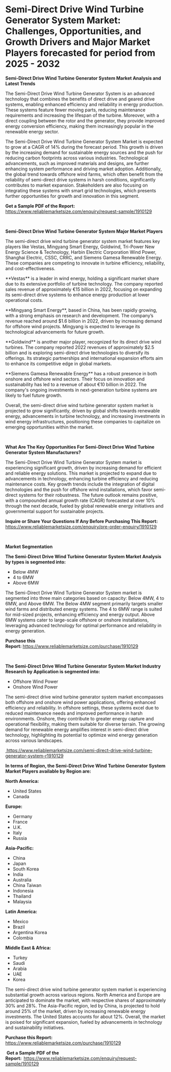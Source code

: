 <p><h1>Semi-Direct Drive Wind Turbine Generator System Market: Challenges, Opportunities, and Growth Drivers and Major Market Players forecasted for period from 2025 - 2032</h1></p><p><strong>Semi-Direct Drive Wind Turbine Generator System Market Analysis and Latest Trends</strong></p>
<p><p>The Semi-Direct Drive Wind Turbine Generator System is an advanced technology that combines the benefits of direct drive and geared drive systems, enabling enhanced efficiency and reliability in energy production. These systems feature fewer moving parts, reducing maintenance requirements and increasing the lifespan of the turbine. Moreover, with a direct coupling between the rotor and the generator, they provide improved energy conversion efficiency, making them increasingly popular in the renewable energy sector.</p><p>The Semi-Direct Drive Wind Turbine Generator System Market is expected to grow at a CAGR of 14% during the forecast period. This growth is driven by the increasing demand for sustainable energy sources and the push for reducing carbon footprints across various industries. Technological advancements, such as improved materials and designs, are further enhancing system performance and driving market adoption. Additionally, the global trend towards offshore wind farms, which often benefit from the reliability of semi-direct drive systems in harsh conditions, significantly contributes to market expansion. Stakeholders are also focusing on integrating these systems with smart grid technologies, which presents further opportunities for growth and innovation in this segment.</p></p>
<p><strong>Get a Sample PDF of the Report:&nbsp;</strong> <a href="https://www.reliablemarketsize.com/enquiry/request-sample/1910129?utm_campaign=2565&utm_medium=2&utm_source=Github&utm_content=ia&utm_term=12042025&utm_id=semi-direct-drive-wind-turbine-generator-system">https://www.reliablemarketsize.com/enquiry/request-sample/1910129</a></p>
<p>&nbsp;</p>
<p><strong>Semi-Direct Drive Wind Turbine Generator System Major Market Players</strong></p>
<p><p>The semi-direct drive wind turbine generator system market features key players like Vestas, Mingyang Smart Energy, Goldwind, Tri-Power New Energy Science & Technology, Harbin Electric Corporation Wind Power, Shanghai Electric, CSSC, CRRC, and Siemens Gamesa Renewable Energy. These companies are competing to innovate in turbine efficiency, reliability, and cost-effectiveness.</p><p>**Vestas** is a leader in wind energy, holding a significant market share due to its extensive portfolio of turbine technology. The company reported sales revenue of approximately €15 billion in 2022, focusing on expanding its semi-direct drive systems to enhance energy production at lower operational costs.</p><p>**Mingyang Smart Energy**, based in China, has been rapidly growing, with a strong emphasis on research and development. The company’s revenue reached around $1.6 billion in 2022, driven by increasing demand for offshore wind projects. Mingyang is expected to leverage its technological advancements for future growth.</p><p>**Goldwind** is another major player, recognized for its direct drive wind turbines. The company reported 2022 revenues of approximately $2.5 billion and is exploring semi-direct drive technologies to diversify its offerings. Its strategic partnerships and international expansion efforts aim to enhance its competitive edge in global markets.</p><p>**Siemens Gamesa Renewable Energy** has a robust presence in both onshore and offshore wind sectors. Their focus on innovation and sustainability has led to a revenue of about €10 billion in 2022. The company's ongoing investments in next-generation turbine systems are likely to fuel future growth.</p><p>Overall, the semi-direct drive wind turbine generator system market is projected to grow significantly, driven by global shifts towards renewable energy, advancements in turbine technology, and increasing investments in wind energy infrastructures, positioning these companies to capitalize on emerging opportunities within the market.</p></p>
<p>&nbsp;</p>
<p><strong>What Are The Key Opportunities For Semi-Direct Drive Wind Turbine Generator System Manufacturers?</strong></p>
<p><p>The Semi-Direct Drive Wind Turbine Generator System market is experiencing significant growth, driven by increasing demand for efficient and reliable energy solutions. This market is projected to expand due to advancements in technology, enhancing turbine efficiency and reducing maintenance costs. Key growth trends include the integration of digital technologies and the push for offshore wind installations, which favor semi-direct systems for their robustness. The future outlook remains positive, with a compounded annual growth rate (CAGR) forecasted at over 10% through the next decade, fueled by global renewable energy initiatives and governmental support for sustainable projects.</p></p>
<p><strong>Inquire or Share Your Questions If Any Before Purchasing This Report:</strong> <a href="https://www.reliablemarketsize.com/enquiry/pre-order-enquiry/1910129?utm_campaign=2565&utm_medium=2&utm_source=Github&utm_content=ia&utm_term=12042025&utm_id=semi-direct-drive-wind-turbine-generator-system">https://www.reliablemarketsize.com/enquiry/pre-order-enquiry/1910129</a></p>
<p>&nbsp;</p>
<p><strong>Market Segmentation</strong></p>
<p><strong>The Semi-Direct Drive Wind Turbine Generator System Market Analysis by types is segmented into:</strong></p>
<p><ul><li>Below 4MW</li><li>4 to 6MW</li><li>Above 6MW</li></ul></p>
<p><p>The Semi-Direct Drive Wind Turbine Generator System market is segmented into three main categories based on capacity: Below 4MW, 4 to 6MW, and Above 6MW. The Below 4MW segment primarily targets smaller wind farms and distributed energy systems. The 4 to 6MW range is suited for mid-sized projects, enhancing efficiency and energy output. Above 6MW systems cater to large-scale offshore or onshore installations, leveraging advanced technology for optimal performance and reliability in energy generation.</p></p>
<p><strong>Purchase this Report:&nbsp;</strong><a href="https://www.reliablemarketsize.com/purchase/1910129?utm_campaign=2565&utm_medium=2&utm_source=Github&utm_content=ia&utm_term=12042025&utm_id=semi-direct-drive-wind-turbine-generator-system">https://www.reliablemarketsize.com/purchase/1910129</a></p>
<p>&nbsp;</p>
<p><strong>The Semi-Direct Drive Wind Turbine Generator System Market Industry Research by Application is segmented into:</strong></p>
<p><ul><li>Offshore Wind Power</li><li>Onshore Wind Power</li></ul></p>
<p><p>The semi-direct drive wind turbine generator system market encompasses both offshore and onshore wind power applications, offering enhanced efficiency and reliability. In offshore settings, these systems excel due to reduced maintenance needs and improved performance in harsh environments. Onshore, they contribute to greater energy capture and operational flexibility, making them suitable for diverse terrain. The growing demand for renewable energy amplifies interest in semi-direct drive technology, highlighting its potential to optimize wind energy generation across various landscapes.</p></p>
<p><a href="https://www.reliablemarketsize.com/semi-direct-drive-wind-turbine-generator-system-r1910129?utm_campaign=2565&utm_medium=2&utm_source=Github&utm_content=ia&utm_term=12042025&utm_id=semi-direct-drive-wind-turbine-generator-system">&nbsp;https://www.reliablemarketsize.com/semi-direct-drive-wind-turbine-generator-system-r1910129</a></p>
<p><strong>In terms of Region, the Semi-Direct Drive Wind Turbine Generator System Market Players available by Region are:</strong></p>
<p>
    <p> <strong> North America: </strong>
        <ul>
            <li>United States</li>
            <li>Canada</li>
        </ul>
        </p> 
    <p> <strong> Europe: </strong>
        <ul>
            <li>Germany</li>
            <li>France</li>
            <li>U.K.</li>
            <li>Italy</li>
            <li>Russia</li>
        </ul>
        </p> 
    <p> <strong> Asia-Pacific: </strong>
        <ul>
            <li>China</li>
            <li>Japan</li>
            <li>South Korea</li>
            <li>India</li>
            <li>Australia</li>
            <li>China Taiwan</li>
            <li>Indonesia</li>
            <li>Thailand</li>
            <li>Malaysia</li>
        </ul>
        </p> 
    <p> <strong> Latin America: </strong>
        <ul>
            <li>Mexico</li>
            <li>Brazil</li>
            <li>Argentina Korea</li>
            <li>Colombia</li>
        </ul>
        </p> 
    <p> <strong> Middle East & Africa: </strong>
        <ul>
            <li>Turkey</li>
            <li>Saudi</li>
            <li>Arabia</li>
            <li>UAE</li>
            <li>Korea</li>
        </ul>
    </p>
    </p>
<p><p>The semi-direct drive wind turbine generator system market is experiencing substantial growth across various regions. North America and Europe are anticipated to dominate the market, with respective shares of approximately 30% and 28%. The Asia-Pacific region, led by China, is projected to hold around 25% of the market, driven by increasing renewable energy investments. The United States accounts for about 12%. Overall, the market is poised for significant expansion, fueled by advancements in technology and sustainability initiatives.</p></p>
<p><strong>Purchase this Report: </strong><a href="https://www.reliablemarketsize.com/purchase/1910129?utm_campaign=2565&utm_medium=2&utm_source=Github&utm_content=ia&utm_term=12042025&utm_id=semi-direct-drive-wind-turbine-generator-system">https://www.reliablemarketsize.com/purchase/1910129</a></p>
<p>&nbsp;<strong>Get a Sample PDF of the Report:&nbsp;&nbsp;</strong><a href="https://www.reliablemarketsize.com/enquiry/request-sample/1910129?utm_campaign=2565&utm_medium=2&utm_source=Github&utm_content=ia&utm_term=12042025&utm_id=semi-direct-drive-wind-turbine-generator-system">https://www.reliablemarketsize.com/enquiry/request-sample/1910129</a></p>
<p><strong></strong></p>
<p><p></p><p></p><p></p></p>
